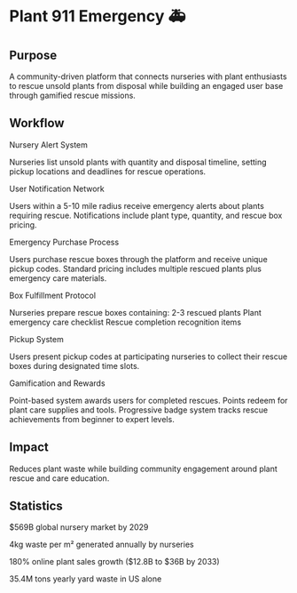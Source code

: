 
# Plant 911 Emergency 🚑




## Purpose
A community-driven platform that connects nurseries with plant enthusiasts to rescue unsold plants from disposal while building an engaged user base through gamified rescue missions.

## Workflow

Nursery Alert System

Nurseries list unsold plants with quantity and disposal timeline, setting pickup locations and deadlines for rescue operations.

User Notification Network

Users within a 5-10 mile radius receive emergency alerts about plants requiring rescue. Notifications include plant type, quantity, and rescue box pricing.

Emergency Purchase Process

Users purchase rescue boxes through the platform and receive unique pickup codes. Standard pricing includes multiple rescued plants plus emergency care materials.

Box Fulfillment Protocol

Nurseries prepare rescue boxes containing:
2-3 rescued plants
Plant emergency care checklist
Rescue completion recognition items

Pickup System

Users present pickup codes at participating nurseries to collect their rescue boxes during designated time slots.

Gamification and Rewards

Point-based system awards users for completed rescues. Points redeem for plant care supplies and tools. Progressive badge system tracks rescue achievements from beginner to expert levels.

## Impact

Reduces plant waste while building community engagement around plant rescue and care education.
## Statistics

$569B global nursery market by 2029

4kg waste per m² generated annually by nurseries

180% online plant sales growth ($12.8B to $36B by 2033)

35.4M tons yearly yard waste in US alone